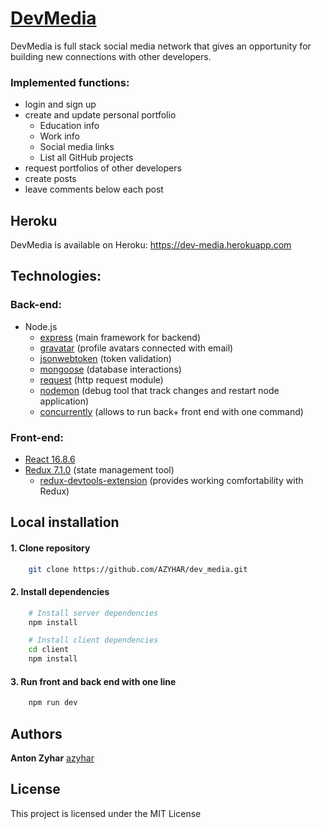 
# [DevMedia](https://dev-media.herokuapp.com)

DevMedia is full stack social media network that gives an opportunity for building new connections with other developers.  

### Implemented functions:

* login and sign up
* create and update personal portfolio  
    * Education info  
    * Work info
    * Social media links
    * List all GitHub projects
* request portfolios of other developers
* create posts
* leave comments below each post

## Heroku  

DevMedia is available on Heroku: https://dev-media.herokuapp.com

## Technologies:  

### Back-end:  

* Node.js  
    * [express](https://expressjs.com) (main framework for backend)
    * [gravatar](https://gravatar.com) (profile avatars connected with email)
    * [jsonwebtoken](https://www.npmjs.com/package/jsonwebtoken) (token validation)
    * [mongoose](https://mongoosejs.com) (database interactions)
    * [request](https://www.npmjs.com/package/request) (http request module)
    * [nodemon](https://www.npmjs.com/package/nodemon) (debug tool that track changes and restart node application)
    * [concurrently](https://www.npmjs.com/package/concurrently) (allows to run back+ front end with one command)

### Front-end:

* [React 16.8.6](https://reactjs.org)
* [Redux 7.1.0](https://redux.js.org) (state management tool)
    * [redux-devtools-extension]() (provides working comfortability with Redux)  


## Local installation

#### 1. Clone repository  

```bash
    git clone https://github.com/AZYHAR/dev_media.git
```

#### 2. Install dependencies

```bash
    # Install server dependencies
    npm install

    # Install client dependencies
    cd client
    npm install
```

#### 3. Run front and back end with one line  

```bash
    npm run dev
```

## Authors

**Anton Zyhar**   [azyhar](https://github.com/azyhar)

## License

This project is licensed under the MIT License